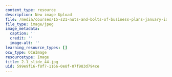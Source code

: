 ```yaml
---
content_type: resource
description: New image Upload
file: /media/courses/15-s21-nuts-and-bolts-of-business-plans-january-iap-2014/599e9f16f8f711660e8f07f983d794ce_2.1_slide_44.jpg
file_type: image/jpeg
image_metadata:
  caption: ''
  credit: ''
  image-alt: ''
learning_resource_types: []
ocw_type: OCWImage
resourcetype: Image
title: 2.1_slide_44.jpg
uid: 599e9f16-f8f7-1166-0e8f-07f983d794ce
---
```

